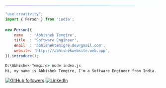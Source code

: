 <img src="https://github.com/Deri-Kurniawan/Deri-Kurniawan/blob/main/assets/images/horizontal-divider-gradient.gif">
  <!-- 
<picture> 
<a href="https://media.giphy.com/media/SWoSkN6DxTszqIKEqv/giphy.gif" alt="Developer">
<img src="https://media.giphy.com/media/v1.Y2lkPTc5MGI3NjExNjhxano1ZTluMGE3MnN2dHIwNzY5dHg0d2drcTByb25ja2Fxd3FteiZlcD12MV9pbnRlcm5hbF9naWZfYnlfaWQmY3Q9Zw/SWoSkN6DxTszqIKEqv/giphy.gif" align="right" width="395">    
</a>
</picture>
Link to developer GIF -->

```js
"use creativity";
import { Person } from 'india';

new Person({
    name   : 'Abhishek Temgire',
    title  : 'Software Engineer',
    email  : 'abhishektemigre.dev@gmail.com',
    website: 'https://abhishekwebsite.web.app',
}).introduce();
```

```cmd
D:\Abhishek-Temgire> node index.js
Hi, my name is Abhishek Temgire, I'm a Software Engineer from India.
```


[![GitHub followers](https://img.shields.io/github/followers/abhishektemgire?style=social)](https://github.com/abhishektemgire)
[![LinkedIn](https://img.shields.io/badge/-Connect%20on%20LinkedIn-blue?style=flat&logo=linkedin)](https://www.linkedin.com/in/abhishektemgire7020/)

